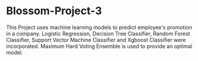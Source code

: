 # Blossom-Project-3
This Project uses machine learning models to predict employee's promotion in a company.  Logistic Regression, Decision Tree Classifier, Random Forest Classifier, Support Vector Machine Classifier and Xgboost Classifier were incorporated. Maximum Hard Voting Ensemble is used to provide an optimal model.
